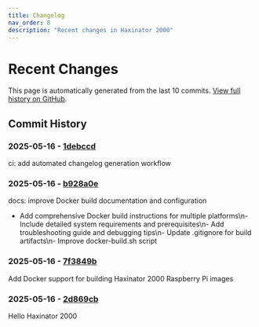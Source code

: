 ```yaml
---
title: Changelog
nav_order: 8
description: "Recent changes in Haxinator 2000"
---
```


# Recent Changes

This page is automatically generated from the last 10 commits. 
[View full history on GitHub](https://github.com/morehax/haxinator/commits/main).

## Commit History

### 2025-05-16 - [1debccd](https://github.com/morehax/haxinator/commit/1debccde3937406e282044885825106b2c434e38)

ci: add automated changelog generation workflow



### 2025-05-16 - [b928a0e](https://github.com/morehax/haxinator/commit/b928a0e4c0a8977d75743d4ebc717f21aac2f0b9)

docs: improve Docker build documentation and configuration

- Add comprehensive Docker build instructions for multiple platforms\n- Include detailed system requirements and prerequisites\n- Add troubleshooting guide and debugging tips\n- Update .gitignore for build artifacts\n- Improve docker-build.sh script


### 2025-05-16 - [7f3849b](https://github.com/morehax/haxinator/commit/7f3849bce63659f9111aad31e214737716f97fb2)

Add Docker support for building Haxinator 2000 Raspberry Pi images



### 2025-05-16 - [2d869cb](https://github.com/morehax/haxinator/commit/2d869cb7720d5a80a2f471b3f6023823348d3ec1)

Hello Haxinator 2000


